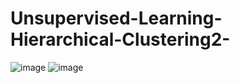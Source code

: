 # Unsupervised-Learning-Hierarchical-Clustering2-

![image](https://github.com/user-attachments/assets/9d501305-efa3-46f8-b841-0e71780420da)
![image](https://github.com/user-attachments/assets/4ba3a9f4-3b19-40cb-bc63-0dd21fb2f66c)
